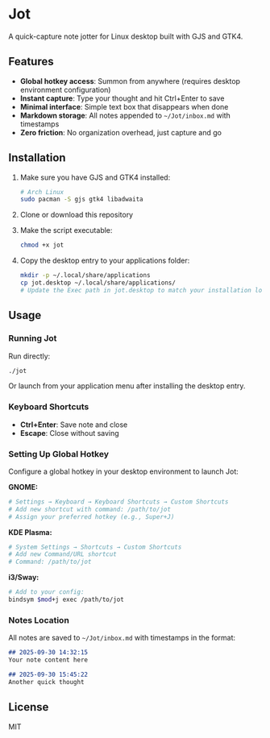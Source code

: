 # Jot

A quick-capture note jotter for Linux desktop built with GJS and GTK4.

## Features

- **Global hotkey access**: Summon from anywhere (requires desktop environment configuration)
- **Instant capture**: Type your thought and hit Ctrl+Enter to save
- **Minimal interface**: Simple text box that disappears when done
- **Markdown storage**: All notes appended to `~/Jot/inbox.md` with timestamps
- **Zero friction**: No organization overhead, just capture and go

## Installation

1. Make sure you have GJS and GTK4 installed:
   ```bash
   # Arch Linux
   sudo pacman -S gjs gtk4 libadwaita
   ```

2. Clone or download this repository

3. Make the script executable:
   ```bash
   chmod +x jot
   ```

4. Copy the desktop entry to your applications folder:
   ```bash
   mkdir -p ~/.local/share/applications
   cp jot.desktop ~/.local/share/applications/
   # Update the Exec path in jot.desktop to match your installation location
   ```

## Usage

### Running Jot

Run directly:
```bash
./jot
```

Or launch from your application menu after installing the desktop entry.

### Keyboard Shortcuts

- **Ctrl+Enter**: Save note and close
- **Escape**: Close without saving

### Setting Up Global Hotkey

Configure a global hotkey in your desktop environment to launch Jot:

**GNOME:**
```bash
# Settings → Keyboard → Keyboard Shortcuts → Custom Shortcuts
# Add new shortcut with command: /path/to/jot
# Assign your preferred hotkey (e.g., Super+J)
```

**KDE Plasma:**
```bash
# System Settings → Shortcuts → Custom Shortcuts
# Add new Command/URL shortcut
# Command: /path/to/jot
```

**i3/Sway:**
```bash
# Add to your config:
bindsym $mod+j exec /path/to/jot
```

### Notes Location

All notes are saved to `~/Jot/inbox.md` with timestamps in the format:

```markdown
## 2025-09-30 14:32:15
Your note content here

## 2025-09-30 15:45:22
Another quick thought
```

## License

MIT
